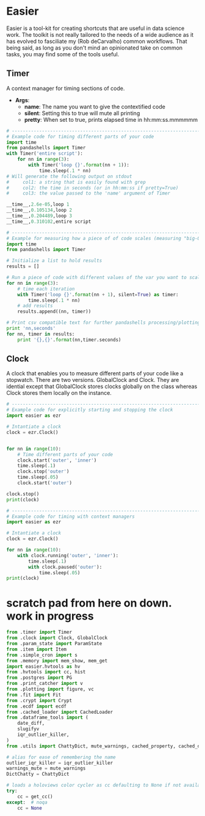 # Easier
Easier is a tool-kit for creating shortcuts that are useful in data science
work. The toolkit is not really tailored to the needs of a wide audience as
it has evolved to fasciliate my (Rob deCarvalho) common workflows. That being
said, as long as you don't mind an opinionated take on common tasks, you may find some of the
tools useful.

## Timer
A context manager for timing sections of code.

* **Args**:
   * **name**: The name you want to give the contextified code
   * **silent**: Setting this to true will mute all printing
   * **pretty**: When set to true, prints elapsed time in hh:mm:ss.mmmmmm

```python
# ---------------------------------------------------------------------------
# Example code for timing different parts of your code
import time
from pandashells import Timer
with Timer('entire script'):
    for nn in range(3):
        with Timer('loop {}'.format(nn + 1)):
            time.sleep(.1 * nn)
# Will generate the following output on stdout
#     col1: a string that is easily found with grep
#     col2: the time in seconds (or in hh:mm:ss if pretty=True)
#     col3: the value passed to the 'name' argument of Timer

__time__,2.6e-05,loop 1
__time__,0.105134,loop 2
__time__,0.204489,loop 3
__time__,0.310102,entire script

# ---------------------------------------------------------------------------
# Example for measuring how a piece of of code scales (measuring "big-O")
import time
from pandashells import Timer

# Initialize a list to hold results
results = []

# Run a piece of code with different values of the var you want to scale
for nn in range(3):
    # time each iteration
    with Timer('loop {}'.format(nn + 1), silent=True) as timer:
        time.sleep(.1 * nn)
    # add results
    results.append((nn, timer))

# Print csv compatible text for further pandashells processing/plotting
print 'nn,seconds'
for nn, timer in results:
    print '{},{}'.format(nn,timer.seconds)
```

## Clock
A clock that enables you to measure different parts of your code like a stopwatch.
There are two versions.  GlobalClock and Clock.  They are idential except that GlobalClock
stores clocks globally on the class whereas Clock stores them locally on the instance.

```python
# ---------------------------------------------------------------------------
# Example code for explicitly starting and stopping the clock
import easier as ezr

# Intantiate a clock
clock = ezr.Clock()


for nn in range(10):
    # Time different parts of your code
    clock.start('outer', 'inner')
    time.sleep(.1)
    clock.stop('outer')
    time.sleep(.05)
    clock.start('outer')

clock.stop()
print(clock)

# ---------------------------------------------------------------------------
# Example code for timing with context managers
import easier as ezr

# Intantiate a clock
clock = ezr.Clock()

for nn in range(10):
    with clock.running('outer', 'inner'):
        time.sleep(.1)
        with clock.paused('outer'):
            time.sleep(.05)
print(clock)

```

# scratch pad from here on down.  work in progress
```python
from .timer import Timer
from .clock import Clock, GlobalClock
from .param_state import ParamState
from .item import Item
from .simple_cron import s
from .memory import mem_show, mem_get
import easier.hvtools as hv
from .hvtools import cc, hist
from .postgres import PG
from .print_catcher import v
from .plotting import figure, vc
from .fit import Fit
from .crypt import Crypt
from .ecdf import ecdf
from .cached_loader import CachedLoader
from .dataframe_tools import (
    date_diff,
    slugifyv
    iqr_outlier_killer,
)
from .utils import ChattyDict, mute_warnings, cached_property, cached_dataframe

# alias for ease of remembering the name
outlier_iqr_killer = iqr_outlier_killer
warnings_mute = mute_warnings
DictChatty = ChattyDict

# loads a holoviews color cycler as cc defaulting to None if not available
try:
    cc = get_cc()
except:  # noqa
    cc = None
```